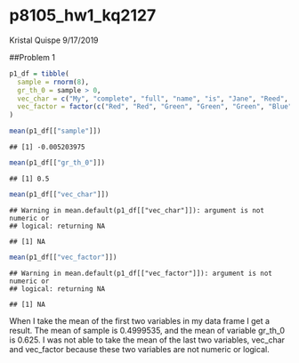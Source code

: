 p8105\_hw1\_kq2127
================
Kristal Quispe
9/17/2019

\#\#Problem 1

``` r
p1_df = tibble(
  sample = rnorm(8),
  gr_th_0 = sample > 0, 
  vec_char = c("My", "complete", "full", "name", "is", "Jane", "Reed", "Doe"),
  vec_factor = factor(c("Red", "Red", "Green", "Green", "Green", "Blue", "Blue", "Blue"))
)

mean(p1_df[["sample"]])
```

    ## [1] -0.005203975

``` r
mean(p1_df[["gr_th_0"]])
```

    ## [1] 0.5

``` r
mean(p1_df[["vec_char"]])
```

    ## Warning in mean.default(p1_df[["vec_char"]]): argument is not numeric or
    ## logical: returning NA

    ## [1] NA

``` r
mean(p1_df[["vec_factor"]])
```

    ## Warning in mean.default(p1_df[["vec_factor"]]): argument is not numeric or
    ## logical: returning NA

    ## [1] NA

When I take the mean of the first two variables in my data frame I get a
result. The mean of sample is 0.4999535, and the mean of variable
gr\_th\_0 is 0.625. I was not able to take the mean of the last two
variables, vec\_char and vec\_factor because these two variables are not
numeric or logical.

